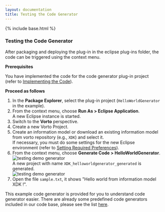 ```yaml
---
layout: documentation
title: Testing the Code Generator
---
```

{% include base.html %}


### Testing the Code Generator

After packaging and deploying the plug-in in the eclipse plug-ins folder, the code can be triggered using the context menu.

**Prerequisites**

You have implemented the code for the code generator plug-in project (refer to [Implementing the Code](./implementing-code.html)).

**Proceed as follows**

1. In the **Package Explorer**, select the plug-in project (`HelloWorldGenerator` in the example).
2. From the context menu, choose **Run As > Eclipse Application**.  
   A new Eclipse instance is started.
3. Switch to the **Vorto** perspective.
4. Create a new Vorto Project.
5. Create an information model or download an existing information model from vorto repository (e.g., `XDK`) and select it.  
   If necessary, you must do some settings for the new Eclipse environment (refer to [Setting Required Preferences]({{base}}/documentation/vorto-repository/eclipse-vorto-integration/setting-preferences-eclipse.html)).
6. From the context menu, choose **Generate Code > HelloWorldGenerator**.  
   ![testing demo generator]({{base}}/img/documentation/vorto_invoke_HelloWorldGenerator.png)  
   A new project with name `XDK_helloworldgenerator_generated` is generated.  
   ![testing demo generator]({{base}}/img/documentation/vorto_HelloWorldGenerator_result.png)
7. Open the file `sample.txt`, it shows "Hello world from information model XDK !".

This example code generator is provided for you to understand code generator easier. There are already some predefined code generators included in our code base, please see the list [here](https://github.com/eclipse/vorto/blob/development/server/generators/Readme.md). 
